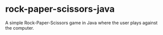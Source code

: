 # rock-paper-scissors-java
A simple Rock-Paper-Scissors game in Java where the user plays against the computer.
